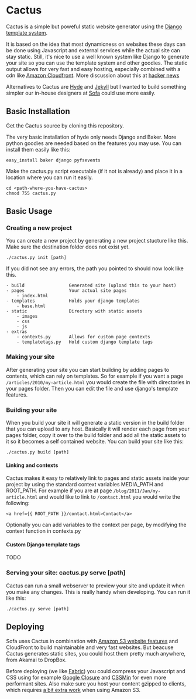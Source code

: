 # Cactus

Cactus is a simple but poweful static website generator using the [Django template system][1].

It is based on the idea that most dynamicness on websites these days can be done using Javascript and external services while the actual site can stay static. Still, it's nice to use a well known system like Django to generate your site so you can use the template system and other goodies. The static output allows for very fast and easy hosting, especially combined with a cdn like [Amazon Cloudfront][2]. More discussion about this at [hacker news][3]

Alternatives to Cactus are [Hyde][4] and [Jekyll][5] but I wanted to build something simpler our in-house designers at [Sofa][6] could use more easily.

[1]: http://docs.djangoproject.com/en/dev/topics/templates/
[2]: http://aws.amazon.com/cloudfront/
[3]: http://news.ycombinator.com/item?id=2233620
[4]: http://ringce.com/hyde
[5]: https://github.com/mojombo/jekyll
[6]: http://www.madebysofa.com

## Basic Installation

Get the Cactus source by cloning this repository.

The very basic installation of hyde only needs Django and Baker. More python goodies are needed based on the features you may use. You can install them easily like this:

    easy_install baker django pyfsevents

Make the cactus.py script executable (if it not is already) and place it in a location where you can run it easily.

	cd <path-where-you-have-cactus>
    chmod 755 cactus.py

## Basic Usage

### Creating a new project

You can create a new project by generating a new project stucture like this. Make sure the destination folder does not exist yet.

	./cactus.py init [path]

If you did not see any errors, the path you pointed to should now look like this.
	
	- build					Generated site (upload this to your host)
	- pages					Your actual site pages
		- index.html
	- templates				Holds your django templates
		- base.html
	- static				Directory with static assets
		- images
		- css
		- js
	- extras
		- contexts.py		Allows for custom page contexts
		- templatetags.py	Hold custom django template tags

### Making your site

After generating your site you can start building by adding pages to contents, which can rely on templates. So for example if you want a page `/articles/2010/my-article.html` you would create the file with directories in your pages folder. Then you can edit the file and use django's template features.

### Building your site

When you build your site it will generate a static version in the build folder that you can upload to any host. Basically it will render each page from your pages folder, copy it over to the build folder and add all the static assets to it so it becomes a self contained website. You can build your site like this:

	./cactus.py build [path]

#### Linking and contexts

Cactus makes it easy to relatively link to pages and static assets inside your project by using the standard context variables MEDIA\_PATH and ROOT\_PATH. For example if you are at page `/blog/2011/Jan/my-article.html` and would like to link to `/contact.html` you would write the following: 

	<a href={{ ROOT_PATH }}/contact.html>Contact</a>

Optionally you can add variables to the context per page, by modifying the context function in contexts.py

#### Custom Django template tags

TODO

### Serving your site: cactus.py serve [path]

Cactus can run a small webserver to preview your site and update it when you make any changes. This is really handy when developing. You can run it like this:

	./cactus.py serve [path]

## Deploying

Sofa uses Cactus in combination with [Amazon S3 website features][7] and CloudFront to build maintainable and very fast websites. But beacuse Cactus generates static sites, you could host them pretty much anywhere, from Akamai to DropBox.

[7]: http://aws.amazon.com/about-aws/whats-new/2011/02/17/Amazon-S3-Website-Features/

Before deploying (we like [Fabric][8]) you could compress your Javascript and CSS using for example [Google Closure][9] and [CSSMin][10] for even more performant sites. Also make sure you host your content gzipped to clients, which requires [a bit extra work][11] when using Amazon S3.

[8]: http://www.fabfile.org
[9]: http://code.google.com/closure/compiler/docs/gettingstarted_ui.html
[10]: http://code.google.com/p/cssmin/
[11]: http://devblog.famundo.com/articles/2007/03/02/serving-compressed-content-from-amazons-s3

